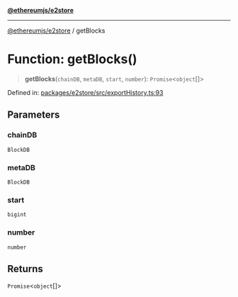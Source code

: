[**@ethereumjs/e2store**](../README.md)

***

[@ethereumjs/e2store](../README.md) / getBlocks

# Function: getBlocks()

> **getBlocks**(`chainDB`, `metaDB`, `start`, `number`): `Promise`\<`object`[]\>

Defined in: [packages/e2store/src/exportHistory.ts:93](https://github.com/ethereumjs/ethereumjs-monorepo/blob/master/packages/e2store/src/exportHistory.ts#L93)

## Parameters

### chainDB

`BlockDB`

### metaDB

`BlockDB`

### start

`bigint`

### number

`number`

## Returns

`Promise`\<`object`[]\>
